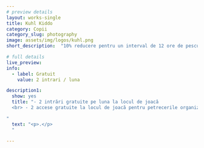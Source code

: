 ```yaml
---
# preview details
layout: works-single
title: Kuhl Kiddo
category: Copii
category_slug: photography
image: assets/img/logos/kuhl.png
short_description:  "10% reducere pentru un interval de 12 ore de pescuit"

# full details
live_preview:
info:
  - label: Gratuit
    value: 2 intrari / luna

description1:
  show: yes
  title: "- 2 intrări gratuite pe luna la locul de joacă
  <br> - 2 accese gratuite la locul de joacă pentru petrecerile organizate în cadrul Kuhl Kiddo

"
  text: "<p>.</p>
  "

---
```


